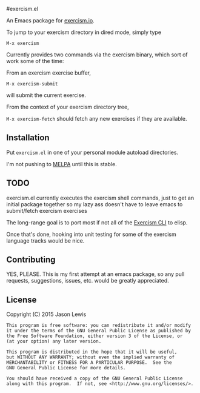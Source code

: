 #exercism.el

An Emacs package for [exercism.io](http://exercism.io).

To jump to your exercism directory in dired mode, simply type

`M-x exercism`

Currently provides two commands via the exercism binary, which sort of work some of the time:

From an exercism exercise buffer,

`M-x exercism-submit`

will submit the current exercise.

From the context of your exercism directory tree,

`M-x exercism-fetch` should fetch any new exercises if they are available.

## Installation

Put `exercism.el` in one of your personal module autoload directories.

I'm not pushing to [MELPA](http://melpa.milkbox.net) until this is stable.

## TODO

exercism.el currently executes the exercism shell commands, just to get an initial package together so my lazy ass doesn't have to leave emacs to submit/fetch exercism exercises

The long-range goal is to port most if not all of the [Exercism CLI](https://github.com/exercism/cli) to elisp.

Once that's done, hooking into unit testing for some of the exercism language tracks would be nice.

## Contributing

YES, PLEASE. This is my first attempt at an emacs package, so any pull requests, suggestions, issues, etc. would be greatly appreciated.


## License

Copyright (C) 2015  Jason Lewis

    This program is free software: you can redistribute it and/or modify
    it under the terms of the GNU General Public License as published by
    the Free Software Foundation, either version 3 of the License, or
    (at your option) any later version.

    This program is distributed in the hope that it will be useful,
    but WITHOUT ANY WARRANTY; without even the implied warranty of
    MERCHANTABILITY or FITNESS FOR A PARTICULAR PURPOSE.  See the
    GNU General Public License for more details.

    You should have received a copy of the GNU General Public License
    along with this program.  If not, see <http://www.gnu.org/licenses/>.
